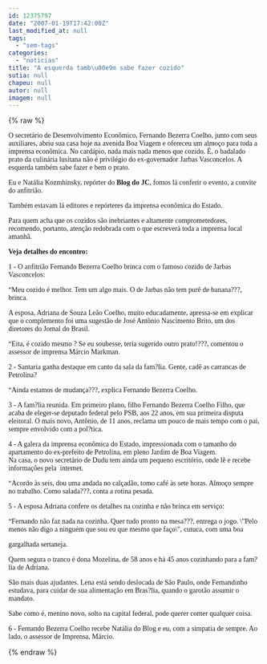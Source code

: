 ```yaml
---
id: 12375797
date: "2007-01-19T17:42:00Z"
last_modified_at: null
tags:
  - "sem-tags"
categories:
  - "noticias"
title: "A esquerda tamb\u00e9m sabe fazer cozido"
sutia: null
chapeu: null
autor: null
imagem: null
---
```

{% raw %}
<p><P><FONT face=Verdana>O secretário de Desenvolvimento Econômico, Fernando Bezerra Coelho, junto com seus auxiliares, abriu sua casa hoje na avenida Boa Viagem e ofereceu um almoço para toda a imprensa econômica. No cardápio, nada mais nada menos que cozido. É, o badalado prato da culinária lusitana não é privilégio do ex-governador Jarbas Vasconcelos. A esquerda também sabe fazer e bem o prato.</FONT></P></p>
<p><P><FONT face=Verdana>Eu e</FONT><FONT face=Verdana> Natália Kozmhinsky, repórter do <STRONG>Blog do JC</STRONG>, fomos lá conferir o&nbsp;evento, a&nbsp;convite do anfitrião.&nbsp;</FONT></P></p>
<p><P><FONT face=Verdana>Também estavam lá editores e repórteres da imprensa econômica do Estado.</FONT></P></p>
<p><P><FONT face=Verdana>Para quem acha que os cozidos são inebriantes e altamente comprometedores, recomendo, portanto, atenção redobrada com o que escreverá toda a imprensa local amanhã.</FONT></P></p>
<p><P><STRONG><FONT face=Verdana>Veja detalhes do encontro:</FONT></STRONG></P></p>
<p><P><FONT face=Verdana>1 - O anfitrião Fernando Bezerra Coelho brinca com o famoso cozido de Jarbas Vasconcelos: </FONT></P></p>
<p><P><FONT face=Verdana>“Meu cozido é melhor. Tem um algo mais. O de Jarbas não tem purê de banana???, brinca.</FONT></P></p>
<p><P><FONT face=Verdana>A esposa, Adriana de Souza Leão Coelho, muito educadamente, apressa-se em explicar que o complemento foi uma sugestão de José Antônio Nascimento Brito, um dos diretores do Jornal do Brasil.</FONT></P></p>
<p><P><FONT face=Verdana>“Eita, é cozido mesmo ? Se eu soubesse, teria sugerido outro prato!???, comentou o assessor de imprensa Márcio Markman.</FONT></P></p>
<p><P><FONT face=Verdana>2 - Santaria ganha destaque em canto da sala da fam?lia. Gente, cadê as carrancas de Petrolina? </FONT></P></p>
<p><P><FONT face=Verdana>“Ainda estamos de mudança???, explica Fernando Bezerra Coelho.</FONT></P></p>
<p><P><FONT face=Verdana>3 - A fam?lia reunida. Em primeiro plano, filho Fernando Bezerra Coelho Filho, que acaba de eleger-se deputado federal pelo PSB, aos 22 anos, em sua primeira disputa eleitoral. O mais novo, Antônio, de 11 anos, reclama um pouco de mais tempo com o pai, sempre envolvido com a pol?tica.</FONT></P></p>
<p><P><FONT face=Verdana>4 - A galera da imprensa econômica do Estado, impressionada com o tamanho do apartamento do ex-prefeito de Petrolina, em pleno Jardim de Boa Viagem.<BR>Na casa, o novo secretário de Dudu tem ainda um pequeno escritório, onde lê e recebe informações pela&nbsp; internet.</FONT></P></p>
<p><P><FONT face=Verdana>“Acordo às seis, dou uma andada no calçadão, tomo café às sete horas. Almoço sempre no trabalho. Como salada???, conta a rotina pesada.</FONT></P></p>
<p><P><FONT face=Verdana>5 - A esposa Adriana confere os detalhes na cozinha e não brinca em serviço:</FONT></P></p>
<p><P><FONT face=Verdana>“Fernando não faz nada na cozinha. Quer tudo pronto na mesa???, entrega o jogo. \"Pelo menos não digo a ninguém que sou eu que mesmo que faço\", cutuca, com uma boa</p>
<p> gargalhada sertaneja.</FONT></P></p>
<p><P><FONT face=Verdana>Quem segura o tranco é dona Mozelina, de 58 anos e há 45 anos cozinhando para a fam?lia de Adriana.</FONT></P></p>
<p><P><FONT face=Verdana>São mais duas ajudantes. Lena está sendo deslocada de São Paulo, onde Fernandinho estudava, para cuidar de sua alimentação em Bras?lia, quando o garotão assumir o mandato.</FONT></P></p>
<p><P><FONT face=Verdana>Sabe como é, menino novo, solto na capital federal, pode querer comer qualquer coisa.</FONT></P></p>
<p><P><FONT face=Verdana>6 - Fernando Bezerra Coelho recebe Natália do Blog e eu, com a simpatia de sempre. Ao lado, o assessor de Imprensa, Márcio.</FONT></P> </p>
{% endraw %}